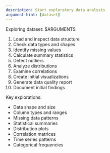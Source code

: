 ```yaml
---
description: Start exploratory data analysis
argument-hint: [dataset]
---
```


Exploring dataset: $ARGUMENTS

1. Load and inspect data structure
2. Check data types and shapes
3. Identify missing values
4. Calculate summary statistics
5. Detect outliers
6. Analyze distributions
7. Examine correlations
8. Create initial visualizations
9. Generate data quality report
10. Document initial findings

Key explorations:
- Data shape and size
- Column types and ranges
- Missing data patterns
- Statistical summaries
- Distribution plots
- Correlation matrices
- Time series patterns
- Categorical frequencies